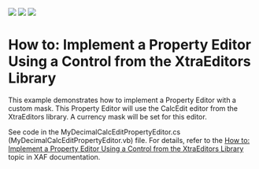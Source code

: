<!-- default badges list -->
![](https://img.shields.io/endpoint?url=https://codecentral.devexpress.com/api/v1/VersionRange/134574550/18.2.2%2B)
[![](https://img.shields.io/badge/Open_in_DevExpress_Support_Center-FF7200?style=flat-square&logo=DevExpress&logoColor=white)](https://supportcenter.devexpress.com/ticket/details/E232)
[![](https://img.shields.io/badge/📖_How_to_use_DevExpress_Examples-e9f6fc?style=flat-square)](https://docs.devexpress.com/GeneralInformation/403183)
<!-- default badges end -->
# How to: Implement a Property Editor Using a Control from the XtraEditors Library


<p>This example demonstrates how to implement a Property Editor with a custom mask. This Property Editor will use the CalcEdit editor from the XtraEditors library. A currency mask will be set for this editor.</p><p>See code in the MyDecimalCalcEditPropertyEditor.cs (MyDecimalCalcEditPropertyEditor.vb) file. For details, refer to the <a href="http://documentation.devexpress.com/#Xaf/CustomDocument3015">How to: Implement a Property Editor Using a Control from the XtraEditors Library</a> topic in XAF documentation.</p>

<br/>


